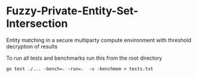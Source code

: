 # Fuzzy-Private-Entity-Set-Intersection
Entity matching in a secure multiparty compute environment with threshold decryption of results

To run all tests and benchmarks run this from the root directory

```{bash}
go test ./... -bench=. -run=.  -v -benchmem > tests.txt
```